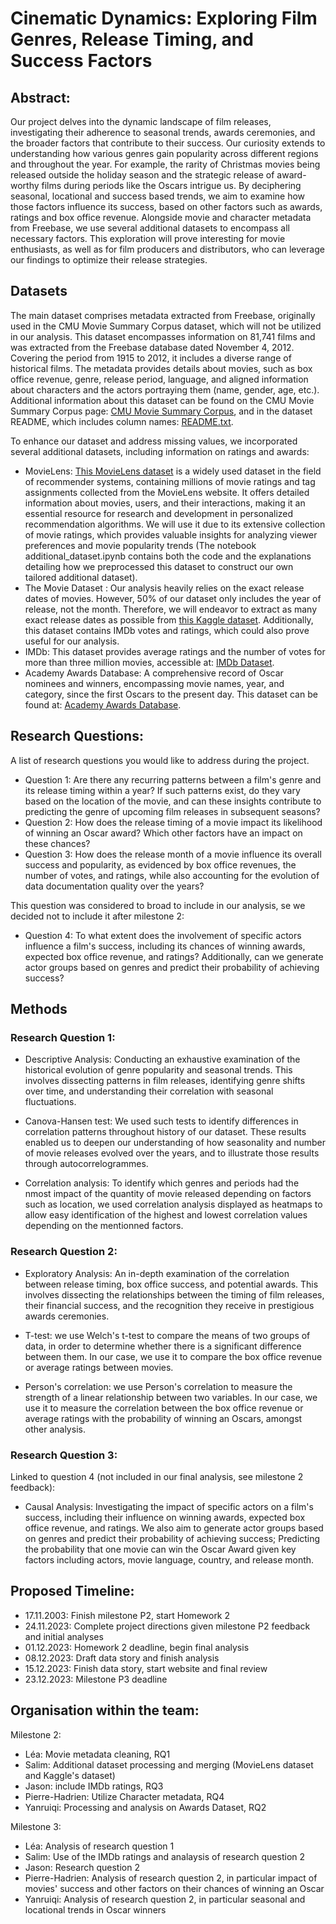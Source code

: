 # Cinematic Dynamics: Exploring Film Genres, Release Timing, and Success Factors

## Abstract:

Our project delves into the dynamic landscape of film releases, investigating their adherence to seasonal trends, awards ceremonies, and the broader factors that contribute to their success. Our curiosity extends to understanding how various genres gain popularity across different regions and throughout the year. For example, the rarity of Christmas movies being released outside the holiday season and the strategic release of award-worthy films during periods like the Oscars intrigue us. By deciphering seasonal, locational and success based trends, we aim to examine how those factors influence its success, based on other factors such as awards, ratings and box office revenue. Alongside movie and character metadata from Freebase, we use several additional datasets to encompass all necessary factors. This exploration will prove interesting for movie enthusiasts, as well as for film producers and distributors, who can leverage our findings to optimize their release strategies.

## Datasets

The main dataset comprises metadata extracted from Freebase, originally used in the CMU Movie Summary Corpus dataset, which will not be utilized in our analysis. This dataset encompasses information on 81,741 films and was extracted from the Freebase database dated November 4, 2012. Covering the period from 1915 to 2012, it includes a diverse range of historical films. The metadata provides details about movies, such as box office revenue, genre, release period, language, and aligned information about characters and the actors portraying them (name, gender, age, etc.). Additional information about this dataset can be found on the CMU Movie Summary Corpus page: [CMU Movie Summary Corpus](https://www.cs.cmu.edu/~ark/personas/), and in the dataset README, which includes column names: [README.txt](https://www.cs.cmu.edu/~ark/personas/data/README.txt).

To enhance our dataset and address missing values, we incorporated several additional datasets, including information on ratings and awards:

- MovieLens: [This MovieLens dataset](https://files.grouplens.org/datasets/movielens/ml-25m-README.html) is a widely used dataset in the field of recommender systems, containing millions of movie ratings and tag assignments collected from the MovieLens website. It offers detailed information about movies, users, and their interactions, making it an essential resource for research and development in personalized recommendation algorithms. We will use it due to its extensive collection of movie ratings, which provides valuable insights for analyzing viewer preferences and movie popularity trends (The notebook additional_dataset.ipynb contains both the code and the explanations detailing how we preprocessed this dataset to construct our own tailored additional dataset).
- The Movie Dataset : Our analysis heavily relies on the exact release dates of movies. However, 50% of our dataset only includes the year of release, not the month. Therefore, we will endeavor to extract as many exact release dates as possible from [this Kaggle dataset](https://www.kaggle.com/datasets/rounakbanik/the-movies-dataset/data). Additionally, this dataset contains IMDb votes and ratings, which could also prove useful for our analysis.
- IMDb: This dataset provides average ratings and the number of votes for more than three million movies, accessible at: [IMDb Dataset](https://developer.imdb.com/non-commercial-datasets/).
- Academy Awards Database: A comprehensive record of Oscar nominees and winners, encompassing movie names, year, and category, since the first Oscars to the present day. This dataset can be found at: [Academy Awards Database](https://www.oscars.org/oscars/awards-databases).

## Research Questions:

A list of research questions you would like to address during the project.

- Question 1: Are there any recurring patterns between a film's genre and its release timing within a year? If such patterns exist, do they vary based on the location of the movie, and can these insights contribute to predicting the genre of upcoming film releases in subsequent seasons?
- Question 2: How does the release timing of a movie impact its likelihood of winning an Oscar award? Which other factors have an impact on these chances?
- Question 3: How does the release month of a movie influence its overall success and popularity, as evidenced by box office revenues, the number of votes, and ratings, while also accounting for the evolution of data documentation quality over the years?

This question was considered to broad to include in our analysis, se we decided not to include it after milestone 2:

- Question 4: To what extent does the involvement of specific actors influence a film's success, including its chances of winning awards, expected box office revenue, and ratings? Additionally, can we generate actor groups based on genres and predict their probability of achieving success?

## Methods

### Research Question 1:

- Descriptive Analysis: Conducting an exhaustive examination of the historical evolution of genre popularity and seasonal trends. This involves dissecting patterns in film releases, identifying genre shifts over time, and understanding their correlation with seasonal fluctuations.
  
- Canova-Hansen test: We used such tests to identify differences in correlation patterns throughout history of our dataset. These results enabled us to deepen our understanding of how seasonality and number of movie releases evolved over the years, and to illustrate those results through autocorrelogrammes.

- Correlation analysis: To identify which genres and periods had the nmost impact of the quantity of movie released depending on factors such as location, we used correlation analysis displayed as heatmaps to allow easy identification of the highest and lowest correlation values depending on the mentionned factors. 

### Research Question 2:

- Exploratory Analysis: An in-depth examination of the correlation between release timing, box office success, and potential awards. This involves dissecting the relationships between the timing of film releases, their financial success, and the recognition they receive in prestigious awards ceremonies.

- T-test: we use Welch's t-test to compare the means of two groups of data, in order to determine whether there is a significant difference between them. In our case, we use it to compare the box office revenue or average ratings between movies.

- Person's correlation: we use Person's correlation to measure the strength of a linear relationship between two variables. In our case, we use it to measure the correlation between the box office revenue or average ratings with the probability of winning an Oscars, amongst other analysis.

### Research Question 3:

Linked to question 4 (not included in our final analysis, see milestone 2 feedback):

- Causal Analysis: Investigating the impact of specific actors on a film's success, including their influence on winning awards, expected box office revenue, and ratings. We also aim to generate actor groups based on genres and predict their probability of achieving success; Predicting the probability that one movie can win the Oscar Award given key factors including actors, movie language, country, and release month.

## Proposed Timeline:

- 17.11.2003: Finish milestone P2, start Homework 2
- 24.11.2023: Complete project directions given milestone P2 feedback and initial analyses
- 01.12.2023: Homework 2 deadline, begin final analysis
- 08.12.2023: Draft data story and finish analysis
- 15.12.2023: Finish data story, start website and final review
- 23.12.2023: Milestone P3 deadline

## Organisation within the team:

Milestone 2:

- Léa: Movie metadata cleaning, RQ1
- Salim: Additional dataset processing and merging (MovieLens dataset and Kaggle's dataset)
- Jason: include IMDb ratings, RQ3
- Pierre-Hadrien: Utilize Character metadata, RQ4
- Yanruiqi: Processing and analysis on Awards Dataset, RQ2

Milestone 3:

- Léa: Analysis of research question 1
- Salim: Use of the IMDb ratings and analaysis of research question 2
- Jason: Research question 2
- Pierre-Hadrien: Analysis of research question 2, in particular impact of movies' success and other factors on their chances of winning an Oscar
- Yanruiqi: Analysis of research question 2, in particular seasonal and locational trends in Oscar winners
